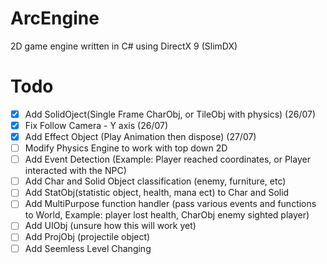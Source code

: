 # ArcEngine
2D game engine written in C# using DirectX 9 (SlimDX)

# Todo
- [x] Add SolidOject(Single Frame CharObj, or TileObj with physics) (26/07)
- [x] Fix Follow Camera - Y axis (26/07)
- [x] Add Effect Object (Play Animation then dispose) (27/07)
- [ ] Modify Physics Engine to work with top down 2D
- [ ] Add Event Detection (Example: Player reached coordinates, or Player interacted with the NPC)
- [ ] Add Char and Solid Object classification (enemy, furniture, etc)
- [ ] Add StatObj(statistic object, health, mana ect) to Char and Solid 
- [ ] Add MultiPurpose function handler (pass various events and functions to World, Example: player lost health, CharObj enemy sighted player)
- [ ] Add UIObj (unsure how this will work yet)
- [ ] Add ProjObj (projectile object)
- [ ] Add Seemless Level Changing
